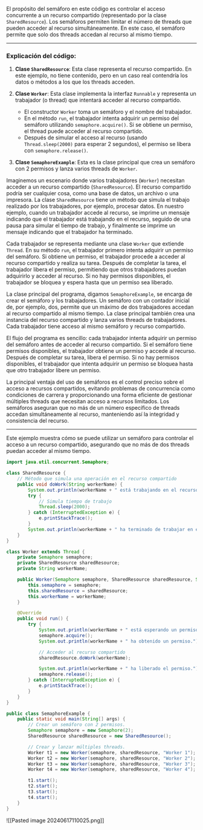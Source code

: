 El propósito del semáforo en este código es controlar el acceso concurrente a un recurso compartido (representado por la clase `SharedResource`). Los semáforos permiten limitar el número de threads que pueden acceder al recurso simultáneamente. En este caso, el semáforo permite que solo dos threads accedan al recurso al mismo tiempo.

------

### Explicación del código:

1. **Clase `SharedResource`**: Esta clase representa el recurso compartido. En este ejemplo, no tiene contenido, pero en un caso real contendría los datos o métodos a los que los threads acceden.
    
2. **Clase `Worker`**: Esta clase implementa la interfaz `Runnable` y representa un trabajador (o thread) que intentará acceder al recurso compartido.
    
    - El constructor `Worker` toma un semáforo y el nombre del trabajador.
    - En el método `run`, el trabajador intenta adquirir un permiso del semáforo utilizando `semaphore.acquire()`. Si se obtiene un permiso, el thread puede acceder al recurso compartido.
    - Después de simular el acceso al recurso (usando `Thread.sleep(2000)` para esperar 2 segundos), el permiso se libera con `semaphore.release()`.
3. **Clase `SemaphoreExample`**: Esta es la clase principal que crea un semáforo con 2 permisos y lanza varios threads de `Worker`.


Imaginemos un escenario donde varios trabajadores (`Worker`) necesitan acceder a un recurso compartido (`SharedResource`). El recurso compartido podría ser cualquier cosa, como una base de datos, un archivo o una impresora. La clase `SharedResource` tiene un método que simula el trabajo realizado por los trabajadores, por ejemplo, procesar datos. En nuestro ejemplo, cuando un trabajador accede al recurso, se imprime un mensaje indicando que el trabajador está trabajando en el recurso, seguido de una pausa para simular el tiempo de trabajo, y finalmente se imprime un mensaje indicando que el trabajador ha terminado.

Cada trabajador se representa mediante una clase `Worker` que extiende `Thread`. En su método `run`, el trabajador primero intenta adquirir un permiso del semáforo. Si obtiene un permiso, el trabajador procede a acceder al recurso compartido y realiza su tarea. Después de completar la tarea, el trabajador libera el permiso, permitiendo que otros trabajadores puedan adquirirlo y acceder al recurso. Si no hay permisos disponibles, el trabajador se bloquea y espera hasta que un permiso sea liberado.

La clase principal del programa, digamos `SemaphoreExample`, se encarga de crear el semáforo y los trabajadores. Un semáforo con un contador inicial de, por ejemplo, dos, permite que un máximo de dos trabajadores accedan al recurso compartido al mismo tiempo. La clase principal también crea una instancia del recurso compartido y lanza varios threads de trabajadores. Cada trabajador tiene acceso al mismo semáforo y recurso compartido.

El flujo del programa es sencillo: cada trabajador intenta adquirir un permiso del semáforo antes de acceder al recurso compartido. Si el semáforo tiene permisos disponibles, el trabajador obtiene un permiso y accede al recurso. Después de completar su tarea, libera el permiso. Si no hay permisos disponibles, el trabajador que intenta adquirir un permiso se bloquea hasta que otro trabajador libere un permiso.

La principal ventaja del uso de semáforos es el control preciso sobre el acceso a recursos compartidos, evitando problemas de concurrencia como condiciones de carrera y proporcionando una forma eficiente de gestionar múltiples threads que necesitan acceso a recursos limitados. Los semáforos aseguran que no más de un número específico de threads accedan simultáneamente al recurso, manteniendo así la integridad y consistencia del recurso.

----------

Este ejemplo muestra cómo se puede utilizar un semáforo para controlar el acceso a un recurso compartido, asegurando que no más de dos threads puedan acceder al mismo tiempo.

```java
import java.util.concurrent.Semaphore;

class SharedResource {
    // Método que simula una operación en el recurso compartido
    public void doWork(String workerName) {
        System.out.println(workerName + " está trabajando en el recurso compartido.");
        try {
            // Simula tiempo de trabajo
            Thread.sleep(2000);
        } catch (InterruptedException e) {
            e.printStackTrace();
        }
        System.out.println(workerName + " ha terminado de trabajar en el recurso compartido.");
    }
}

class Worker extends Thread {
    private Semaphore semaphore;
    private SharedResource sharedResource;
    private String workerName;

    public Worker(Semaphore semaphore, SharedResource sharedResource, String workerName) {
        this.semaphore = semaphore;
        this.sharedResource = sharedResource;
        this.workerName = workerName;
    }

    @Override
    public void run() {
        try {
            System.out.println(workerName + " está esperando un permiso.");
            semaphore.acquire();
            System.out.println(workerName + " ha obtenido un permiso.");

            // Acceder al recurso compartido
            sharedResource.doWork(workerName);

            System.out.println(workerName + " ha liberado el permiso.");
            semaphore.release();
        } catch (InterruptedException e) {
            e.printStackTrace();
        }
    }
}

public class SemaphoreExample {
    public static void main(String[] args) {
        // Crear un semáforo con 2 permisos.
        Semaphore semaphore = new Semaphore(2);
        SharedResource sharedResource = new SharedResource();

        // Crear y lanzar múltiples threads.
        Worker t1 = new Worker(semaphore, sharedResource, "Worker 1");
        Worker t2 = new Worker(semaphore, sharedResource, "Worker 2");
        Worker t3 = new Worker(semaphore, sharedResource, "Worker 3");
        Worker t4 = new Worker(semaphore, sharedResource, "Worker 4");

        t1.start();
        t2.start();
        t3.start();
        t4.start();
    }
}
```
![[Pasted image 20240617110025.png]]

